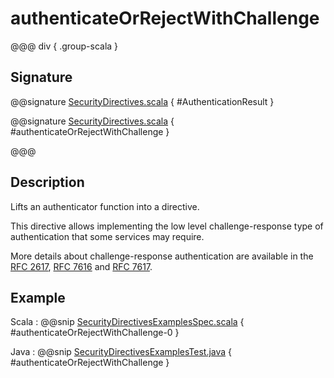 # authenticateOrRejectWithChallenge

@@@ div { .group-scala }
## Signature

@@signature [SecurityDirectives.scala](/akka-http/src/main/scala/akka/http/scaladsl/server/directives/SecurityDirectives.scala) { #AuthenticationResult }

@@signature [SecurityDirectives.scala](/akka-http/src/main/scala/akka/http/scaladsl/server/directives/SecurityDirectives.scala) { #authenticateOrRejectWithChallenge }

@@@

## Description

Lifts an authenticator function into a directive.

This directive allows implementing the low level challenge-response type of authentication that some services may require.

More details about challenge-response authentication are available in the [RFC 2617](https://tools.ietf.org/html/rfc2617), [RFC 7616](https://tools.ietf.org/html/rfc7616) and [RFC 7617](https://tools.ietf.org/html/rfc7617).

## Example

Scala
:  @@snip [SecurityDirectivesExamplesSpec.scala](/docs/src/test/scala/docs/http/scaladsl/server/directives/SecurityDirectivesExamplesSpec.scala) { #authenticateOrRejectWithChallenge-0 }

Java
:  @@snip [SecurityDirectivesExamplesTest.java](/docs/src/test/java/docs/http/javadsl/server/directives/SecurityDirectivesExamplesTest.java) { #authenticateOrRejectWithChallenge }
